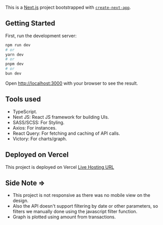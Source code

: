 This is a [Next.js](https://nextjs.org/) project bootstrapped with [`create-next-app`](https://github.com/vercel/next.js/tree/canary/packages/create-next-app).

## Getting Started

First, run the development server:

```bash
npm run dev
# or
yarn dev
# or
pnpm dev
# or
bun dev
```

Open [http://localhost:3000](http://localhost:3000) with your browser to see the result.

## Tools used

- TypeScript.
- Next JS: React JS framework for building UIs.
- SASS/SCSS: For Styling.
- Axios: For instances.
- React Query: For fetching and caching of API calls.
- Victory: For charts/graph.

## Deployed on Vercel

This project is deployed on Vercel [Live Hosting URL](https://mainstackapp.vercel.app/)

## Side Note =>

- This project is not responsive as there was no mobile view on the design.
- Also the API doesn't support filtering by date or other parameters, so filters we manually done using the javascript filter function.
- Graph is plotted using amount from transactions.
